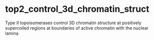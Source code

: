 # top2_control_3d_chromatin_struct
Type II topoisomerases control 3D chromatin structure at positively supercoiled regions at boundaries of active chromatin with the nuclear lamina 
